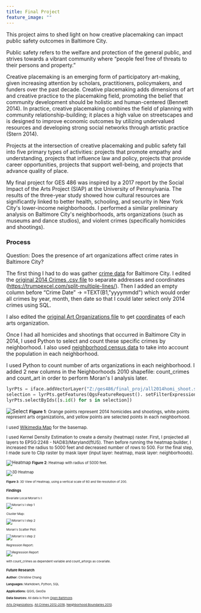 ```yaml
---
title: Final Project
feature_image: ""
---
```


This project aims to shed light on how creative placemaking can impact public safety outcomes in Baltimore City.

Public safety refers to the welfare and protection of the general public, and strives
towards a vibrant community where “people feel free of threats to their persons and
property.”

Creative placemaking is an emerging form of participatory art-making, given increasing attention by
scholars, practitioners, policymakers, and funders over the past decade. Creative placemaking adds
dimensions of art and creative practice to the placemaking field, promoting the belief that
community development should be holistic and human-centered (Bennett 2014). In practice, creative placemaking combines the field of
planning with community relationship-building; it places a high value on streetscapes and is designed to improve economic outcomes by
utilizing undervalued resources and developing strong social networks through artistic practice (Stern 2014).

Projects at the intersection of creative placemaking and public safety fall into five primary
types of activities: projects that promote empathy and understanding, projects that influence
law and policy, projects that provide career opportunities, projects that support well-being, and
projects that advance quality of place.

My final project for GES 486 was inspired by a 2017 report by the Social Impact of the Arts Project (SIAP) at the University of
Pennsylvania. The results of the three-year study showed how cultural resources are significantly linked to better health, schooling,
and security in New York City's lower-income neighborhoods. I performed a similar preliminary analysis on Baltimore City's
neighborhoods, arts organizations (such as museums and dance studios), and violent crimes (specifically homicides and shootings).

### Process

Question: Does the presence of art organizations affect crime rates in Baltimore City?

The first thing I had to do was gather [crime data](https://data.baltimorecity.gov/Public-Safety/BPD-Part-1-Victim-Based-Crime-Data/wsfq-mvij/data) for Baltimore City.
I edited the [original 2014 Crimes .csv file](https://data.baltimorecity.gov/Public-Safety/BPD-Part-1-Victim-Based-Crime-Data/wsfq-mvij/data) to separate addresses and coordinates (https://trumpexcel.com/split-multiple-lines/). Then I added an empty column before
“Crime Date” → =TEXT(B1,"yyyymmdd") which would order all crimes by year, month, then date so that I could later select only 2014 crimes using SQL.

I also edited the [original Art Organizations file](https://data.baltimorecity.gov/Culture-Arts/Baltimore-Arts-Organizations/r4ur-u5nm) to get [coordinates](http://www.gpsvisualizer.com/geocoder/) of each arts organization.

Once I had all homicides and shootings that occurred in Baltimore City in 2014, I used Python to select and count these specific crimes
by neighborhood. I also used [neighborhood census data](https://data.baltimorecity.gov/Neighborhoods/2010-Census-Neighborhoods/r3qj-2ifh) to take into account the population in each neighborhood.

I used Python to count number of arts organizations in each neighborhood. I added 2 new columns in the Neighborhoods 2010 shapefile: count_crimes and count_art in order to perform Moran's I analysis later.

```python
lyrPts = iface.addVectorLayer("Z:/ges486/final_proj/all2014homi_shoot.shp", "Crimes", "ogr")
selection = lyrPts.getFeatures(QgsFeatureRequest(). setFilterExpression(u'"Neighborho" = \'Brooklyn\''))
lyrPts.selectByIds([s.id() for s in selection])
```
![Select](step1.PNG "step1.PNG")
<small>__Figure 1__:  Orange points represent 2014 homicides and shootings, white points represent arts organizations, and yellow points
are selected points in each neighborhood.

I used [Wikimedia Map](https://wiki.openstreetmap.org/wiki/Tile_servers) for the basemap.

I used Kernel Density Estimation to create a density (heatmap) raster. First, I projected all layers to EPSG:2248 -
NAD83/Maryland(ftUS). Then before running the heatmap builder, I increased the radius to 5000 feet and decreased number of rows to 500. For the final step, I made sure to Clip raster by mask layer (input layer: heatmap, mask layer: neighborhoods).

![Heatmap](map1.PNG "map1.PNG")
<small>__Figure 2__:  Heatmap with radius of 5000 feet.

![3D Heatmap](3Dreal2.PNG "3Dreal2.PNG")

<small>__Figure 3__:  3D View of Heatmap, using a vertical scale of 60 and tile resolution of 200.

### Findings

Bivariate Local Moran's I:

![Moran's I step 1](morani1.PNG "morani1.PNG")

Cluster Map:

![Moran's I step 2](morani2-1.png "morani2-1.png")

Moran's Scatter Plot:

![Moran's I step 2](morani2-2.png "morani2-2.png")

Regression Report:

![Regression Report](report.PNG "report.PNG")

with count_crimes as dependent variable and count_artorgs as covariate.

### Future Research


__Author:__ Christine Chang

__Languages:__ Markdown, Python, SQL

__Applications:__ QGIS, GeoDa

__Data Sources:__ All data is from [Open Baltimore](https://data.baltimorecity.gov/).

[Arts Organizations](https://data.baltimorecity.gov/Culture-Arts/Baltimore-Arts-Organizations/r4ur-u5nm), [All Crimes 2012-2018](https://data.baltimorecity.gov/Public-Safety/BPD-Part-1-Victim-Based-Crime-Data/wsfq-mvij/data), [Neighborhood Boundaries 2010](https://data.baltimorecity.gov/Neighborhoods/Neighborhoods-Shape/ysi8-7icr).
